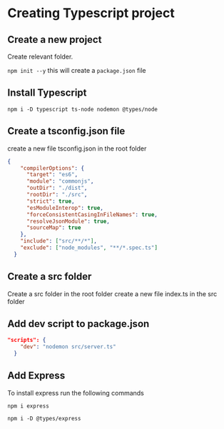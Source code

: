 # Creating Typescript project

## Create a new project
Create relevant folder.

```npm init --y```  this will create a ```package.json``` file

## Install Typescript
```npm i -D typescript ts-node nodemon @types/node```

## Create a tsconfig.json file
create a new file tsconfig.json in the root folder

```json
{
    "compilerOptions": {
      "target": "es6",
      "module": "commonjs",
      "outDir": "./dist",
      "rootDir": "./src",
      "strict": true,
      "esModuleInterop": true,
      "forceConsistentCasingInFileNames": true,
      "resolveJsonModule": true,
      "sourceMap": true
    },
    "include": ["src/**/*"],
    "exclude": ["node_modules", "**/*.spec.ts"]
  }
```



## Create a src folder
Create a src folder in the root folder
create a new file index.ts in the src folder


## Add dev script to package.json
```json
"scripts": {
    "dev": "nodemon src/server.ts"
  }
```

## Add Express
To install express run the following commands

```npm i express```

```npm i -D @types/express```


